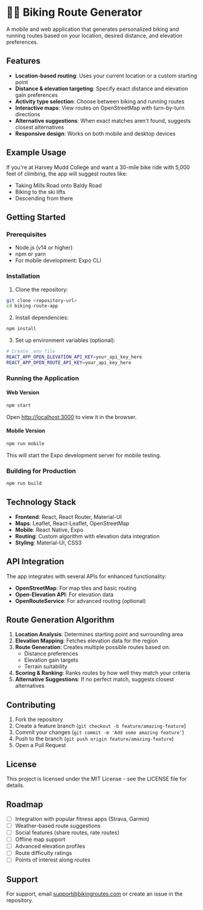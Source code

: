 # 🚴‍♂️ Biking Route Generator

A mobile and web application that generates personalized biking and running routes based on your location, desired distance, and elevation preferences.

## Features

- **Location-based routing**: Uses your current location or a custom starting point
- **Distance & elevation targeting**: Specify exact distance and elevation gain preferences
- **Activity type selection**: Choose between biking and running routes
- **Interactive maps**: View routes on OpenStreetMap with turn-by-turn directions
- **Alternative suggestions**: When exact matches aren't found, suggests closest alternatives
- **Responsive design**: Works on both mobile and desktop devices

## Example Usage

If you're at Harvey Mudd College and want a 30-mile bike ride with 5,000 feet of climbing, the app will suggest routes like:
- Taking Mills Road onto Baldy Road
- Biking to the ski lifts
- Descending from there

## Getting Started

### Prerequisites

- Node.js (v14 or higher)
- npm or yarn
- For mobile development: Expo CLI

### Installation

1. Clone the repository:
```bash
git clone <repository-url>
cd biking-route-app
```

2. Install dependencies:
```bash
npm install
```

3. Set up environment variables (optional):
```bash
# Create .env file
REACT_APP_OPEN_ELEVATION_API_KEY=your_api_key_here
REACT_APP_OPEN_ROUTE_API_KEY=your_api_key_here
```

### Running the Application

#### Web Version
```bash
npm start
```
Open [http://localhost:3000](http://localhost:3000) to view it in the browser.

#### Mobile Version
```bash
npm run mobile
```
This will start the Expo development server for mobile testing.

### Building for Production

```bash
npm run build
```

## Technology Stack

- **Frontend**: React, React Router, Material-UI
- **Maps**: Leaflet, React-Leaflet, OpenStreetMap
- **Mobile**: React Native, Expo
- **Routing**: Custom algorithm with elevation data integration
- **Styling**: Material-UI, CSS3

## API Integration

The app integrates with several APIs for enhanced functionality:

- **OpenStreetMap**: For map tiles and basic routing
- **Open-Elevation API**: For elevation data
- **OpenRouteService**: For advanced routing (optional)

## Route Generation Algorithm

1. **Location Analysis**: Determines starting point and surrounding area
2. **Elevation Mapping**: Fetches elevation data for the region
3. **Route Generation**: Creates multiple possible routes based on:
   - Distance preferences
   - Elevation gain targets
   - Terrain suitability
4. **Scoring & Ranking**: Ranks routes by how well they match your criteria
5. **Alternative Suggestions**: If no perfect match, suggests closest alternatives

## Contributing

1. Fork the repository
2. Create a feature branch (`git checkout -b feature/amazing-feature`)
3. Commit your changes (`git commit -m 'Add some amazing feature'`)
4. Push to the branch (`git push origin feature/amazing-feature`)
5. Open a Pull Request

## License

This project is licensed under the MIT License - see the LICENSE file for details.

## Roadmap

- [ ] Integration with popular fitness apps (Strava, Garmin)
- [ ] Weather-based route suggestions
- [ ] Social features (share routes, rate routes)
- [ ] Offline map support
- [ ] Advanced elevation profiles
- [ ] Route difficulty ratings
- [ ] Points of interest along routes

## Support

For support, email support@bikingroutes.com or create an issue in the repository.
